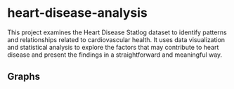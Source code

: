 # heart-disease-analysis
This project examines the Heart Disease Statlog dataset to identify patterns and relationships related to cardiovascular health. It uses data visualization and statistical analysis to explore the factors that may contribute to heart disease and present the findings in a straightforward and meaningful way.

## Graphs